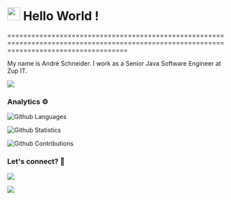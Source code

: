 
<h1><img src="https://emojis.slackmojis.com/emojis/images/1531849430/4246/blob-sunglasses.gif?1531849430" width="30"/> Hello World ! </h1>
==========================================================================================================================================


My name is André Schneider. I work as a Senior Java Software Engineer at Zup IT.

![](http://estruyf-github.azurewebsites.net/api/VisitorHit?user=Andreesch&repo=Andreesch&countColorcountColor)

### Analytics ⚙️

![Github Languages](https://github-readme-stats.vercel.app/api/top-langs/?username=Andreesch&layout=compact&count_private=true)

![Github Statistics](https://github-readme-stats.vercel.app/api/?username=Andreesch&count_private=true&show_icons=true)

![Github Contributions](https://github-readme-streak-stats.herokuapp.com/?user=Andreesch&hide_border=true)

### Let's connect? 🤝

<p align="left">

<a href="https://www.linkedin.com/in/andreeschneider/"><img src="https://img.shields.io/badge/-LinkedIn-0077B5?style=flat&logo=Linkedin&logoColor=white"/></a>

<a href="https://www.instagram.com/andreesch04/"><img src="https://img.shields.io/badge/-Instagram-E4405F?style=flat&logo=instagram&logoColor=white"/></a>

</p>
